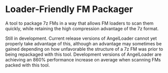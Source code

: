 # Loader-Friendly FM Packager

A tool to package 7z FMs in a way that allows FM loaders to scan them quickly, while retaining the high compression advantage of the 7z format.

Still in development. Current release versions of AngelLoader cannot yet properly take advantage of this, although an advantage may sometimes be gained depending on how unfavorable the structure of a 7z FM was prior to being repackaged with this tool. Development versions of AngelLoader are achieving an 860% performance increase on average when scanning FMs packed with this tool.

